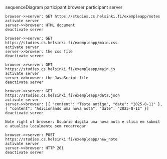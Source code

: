 sequenceDiagram
    participant browser
    participant server

    browser->>server: GET https://studies.cs.helsinki.fi/exempleapp/notes
    activate server
    server->>browser: HTML document
    deactivate server

    browser->>server: GET https://studies.cs.helsinki.fi/exempleapp/main.css
    activate server
    server->>browser: the css file
    deactivate server

    browser->>server: GET https://studies.cs.helsinki.fi/exempleapp/main.js
    activate server
    server->>browser: the JavaScript file
    deactivate server

    browser->>server: GET https://studies.cs.helsinki.fi/exempleapp/data.json
    activate server
    server->>browser: [{ "content": "Teste antigo", "date": "2025-8-11" }, { "content": "Adicionando uma nova nota", "date": "2025-8-11" }]
    deactivate server

    Note right of browser: Usuário digita uma nova nota e clica em submit e atualiza localmente sem recarregar

    browser->>server: POST https://studies.cs.helsinki.fi/exempleapp/new_note
    activate server
    server->>browser: HTTP 201
    deactivate server
